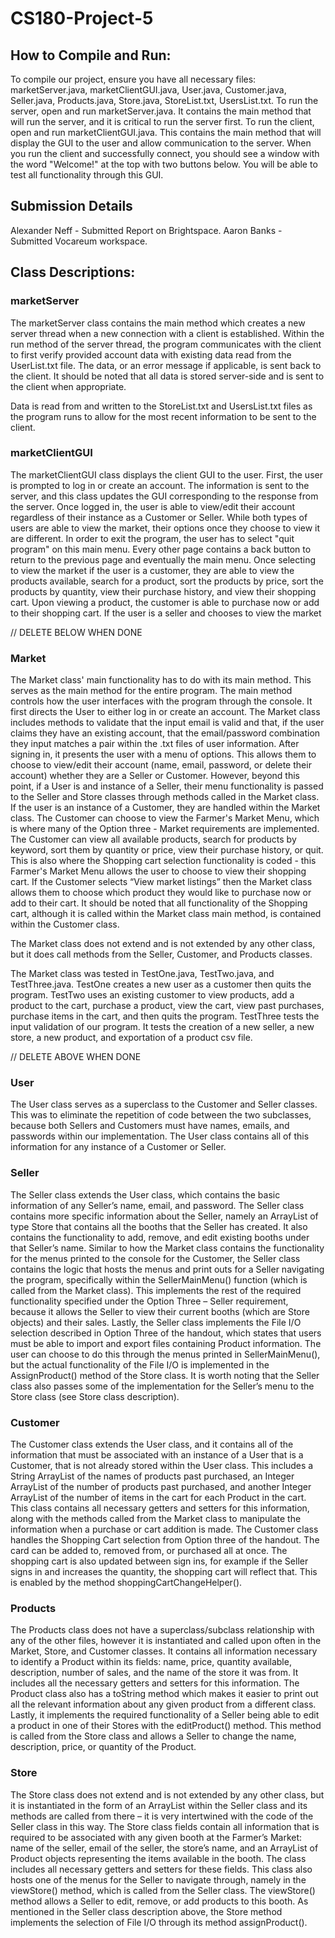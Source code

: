 # CS180-Project-5


## How to Compile and Run:

To compile our project, ensure you have all necessary files: marketServer.java, marketClientGUI.java, User.java, Customer.java, Seller.java, Products.java, Store.java, StoreList.txt, UsersList.txt. To run the server, open and run marketServer.java. It contains the main method that will run the server, and it is critical to run the server first. To run the client, open and run marketClientGUI.java. This contains the main method that will display the GUI to the user and allow communication to the server. When you run the client and successfully connect, you should see a window with the word "Welcome!" at the top with two buttons below. You will be able to test all functionality through this GUI.


## Submission Details

Alexander Neff - Submitted Report on Brightspace. 
Aaron Banks - Submitted Vocareum workspace.


## Class Descriptions: 

### marketServer

The marketServer class contains the main method which creates a new server thread when a new connection with a client is established. Within the run method of the server thread, the program communicates with the client to first verify provided account data with existing data read from the UserList.txt file. The data, or an error message if applicable, is sent back to the client. It should be noted that all data is stored server-side and is sent to the client when appropriate. 

Data is read from and written to the StoreList.txt and UsersList.txt files as the program runs to allow for the most recent information to be sent to the client. 


### marketClientGUI

The marketClientGUI class displays the client GUI to the user. First, the user is prompted to log in or create an account. The information is sent to the server, and this class updates the GUI corresponding to the response from the server. Once logged in, the user is able to view/edit their account regardless of their instance as a Customer or Seller. While both types of users are able to view the market, their options once they choose to view it are different. In order to exit the program, the user has to select "quit program" on this main menu. Every other page contains a back button to return to the previous page and eventually the main menu. Once selecting to view the market if the user is a customer, they are able to view the products available, search for a product, sort the products by price, sort the products by quantity, view their purchase history, and view their shopping cart. Upon viewing a product, the customer is able to purchase now or add to their shopping cart. If the user is a seller and chooses to view the market




// DELETE BELOW WHEN DONE


### Market

The Market class' main functionality has to do with its main method. This serves as the main method for the entire program. The main method controls how the user interfaces with the program through the console. It first directs the User to either log in or create an account. The Market class includes methods to validate that the input email is valid and that, if the user claims they have an existing account, that the email/password combination they input matches a pair within the .txt files of user information. After signing in, it presents the user with a menu of options. This allows them to choose to view/edit their account (name, email, password, or delete their account) whether they are a Seller or Customer. However, beyond this point, if a User is and instance of a Seller, their menu functionality is passed to the Seller and Store classes through methods called in the Market class. If the user is an instance of a Customer, they are handled within the Market class. The Customer can choose to view the Farmer's Market Menu, which is where many of the Option three - Market requirements are implemented. The Customer can view all available products, search for products by keyword, sort them by quantity or price, view their purchase history, or quit. This is also where the Shopping cart selection functionality is coded - this Farmer's Market Menu allows the user to choose to view their shopping cart. If the Customer selects “View market listings” then the Market class allows them to choose which product they would like to purchase now or add to their cart. It should be noted that all functionality of the Shopping cart, although it is called within the Market class main method, is contained within the Customer class.

The Market class does not extend and is not extended by any other class, but it does call methods from the Seller, Customer, and Products classes.

The Market class was tested in TestOne.java, TestTwo.java, and TestThree.java. TestOne creates a new user as a customer then quits the program. TestTwo uses an existing customer to view products, add a product to the cart, purchase a product, view the cart, view past purchases, purchase items in the cart, and then quits the program. TestThree tests the input validation of our program. It tests the creation of a new seller, a new store, a new product, and exportation of a product csv file.

// DELETE ABOVE WHEN DONE


### User

The User class serves as a superclass to the Customer and Seller classes. This was to eliminate the repetition of code between the two subclasses, because both Sellers and Customers must have names, emails, and passwords within our implementation. The User class contains all of this information for any instance of a Customer or Seller.



### Seller

The Seller class extends the User class, which contains the basic information of any Seller’s name, email, and password. The Seller class contains more specific information about the Seller, namely an ArrayList of type Store that contains all the booths that the Seller has created. It also contains the functionality to add, remove, and edit existing booths under that Seller’s name. Similar to how the Market class contains the functionality for the menus printed to the console for the Customer, the Seller class contains the logic that hosts the menus and print outs for a Seller navigating the program, specifically within the SellerMainMenu() function (which is called from the Market class). This implements the rest of the required functionality specified under the Option Three – Seller requirement, because it allows the Seller to view their current booths (which are Store objects) and their sales. Lastly, the Seller class implements the File I/O selection described in Option Three of the handout, which states that users must be able to import and export files containing Product information. The user can choose to do this through the menus printed in SellerMainMenu(), but the actual functionality of the File I/O is implemented in the AssignProduct() method of the Store class. It is worth noting that the Seller class also passes some of the implementation for the Seller’s menu to the Store class (see Store class description).


### Customer

The Customer class extends the User class, and it contains all of the information that must be associated with an instance of a User that is a Customer, that is not already stored within the User class. This includes a String ArrayList of the names of products past purchased, an Integer ArrayList of the number of products past purchased, and another Integer ArrayList of the number of items in the cart for each Product in the cart. This class contains all necessary getters and setters for this information, along with the methods called from the Market class to manipulate the information when a purchase or cart addition is made. The Customer class handles the Shopping Cart selection from Option three of the handout. The card can be added to, removed from, or purchased all at once. The shopping cart is also updated between sign ins, for example if the Seller signs in and increases the quantity, the shopping cart will reflect that. This is enabled by the method shoppingCartChangeHelper(). 


### Products

The Products class does not have a superclass/subclass relationship with any of the other files, however it is instantiated and called upon often in the Market, Store, and Customer classes. It contains all information necessary to identify a Product within its fields: name, price, quantity available, description, number of sales, and the name of the store it was from. It includes all the necessary getters and setters for this information. The Product class also has a toString method which makes it easier to print out all the relevant information about any given product from a different class. Lastly, it implements the required functionality of a Seller being able to edit a product in one of their Stores with the editProduct() method. This method is called from the Store class and allows a Seller to change the name, description, price, or quantity of the Product. 


### Store

The Store class does not extend and is not extended by any other class, but it is instantiated in the form of an ArrayList within the Seller class and its methods are called from there – it is very intertwined with the code of the Seller class in this way. The Store class fields contain all information that is required to be associated with any given booth at the Farmer’s Market: name of the seller, email of the seller, the store’s name, and an ArrayList of Product objects representing the items available in the booth. The class includes all necessary getters and setters for these fields. This class also hosts one of the menus for the Seller to navigate through, namely in the viewStore() method, which is called from the Seller class. The viewStore() method allows a Seller to edit, remove, or add products to this booth. As mentioned in the Seller class description above, the Store method implements the selection of File I/O through its method assignProduct().


